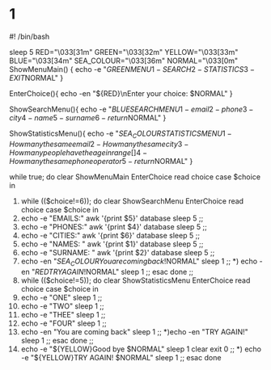# 1
#! /bin/bash

sleep 5
RED="\033[31m"
GREEN="\033[32m"
YELLOW="\033[33m"
BLUE="\033[34m"
SEA_COLOUR="\033[36m"
NORMAL="\033[0m"
ShowMenuMain() {
echo -e "$GREEN   MENU
1 - SEARCH
2 - STATISTICS
3 - EXIT$NORMAL"
}

EnterChoice(){
echo -en "${RED}\nEnter your choice: $NORMAL"
}

ShowSearchMenu(){
echo -e "$BLUE   SEARCH MENU
1 - email
2 - phone
3 - city
4 - name
5 - surname
6 - return$NORMAL"
}

ShowStatisticsMenu(){
echo -e "$SEA_COLOUR  STATISTICS MENU
1 - How many the same email
2 - How many the same city
3 - How many people have the age in range [ ]
4 - How many the same phone operator
5 - return$NORMAL"
}

while true;
do
clear
ShowMenuMain
EnterChoice
read choice
case $choice in
1) while (($choice!=6));
do
clear
ShowSearchMenu
EnterChoice
read choice
case $choice in
1) echo -e "EMAILS:"
awk '{print $5}' database
sleep 5
;;
2) echo -e "PHONES:"
awk '{print $4}' database
sleep 5
;;
3) echo -e "CITIES:"
awk '{print $6}' database
sleep 5
;;
4) echo -e "NAMES: "
awk '{print $1}' database
sleep 5
;;
5) echo -e "SURNAME: "
awk '{print $2}' database
sleep 5
;;
6) echo -en "${SEA_COLOUR}You are coming back!$NORMAL"
sleep 1
;;
*) echo -en "${RED}TRY AGAIN!$NORMAL"
sleep 1
;;
esac 
done
;;
2) while (($choice!=5));
do
clear
ShowStatisticsMenu
EnterChoice
read choice
case $choice in
1) echo -e "ONE"
sleep 1
;;
2) echo -e "TWO"
sleep 1
;;
3) echo -e "THEE"
sleep 1
;;
4) echo -e "FOUR"
sleep 1
;;
5) echo -en "You are coming back"
sleep 1
;;
*)echo -en "TRY AGAIN!"
sleep 1
;;
esac
done
;;
3) echo -e "${YELLOW}Good bye $NORMAL"
sleep 1
clear
exit 0
;;
*) echo -e "${YELLOW}TRY AGAIN! $NORMAL"
sleep 1
;;
esac
done

